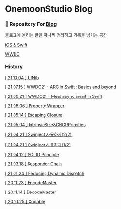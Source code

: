 # OnemoonStudio Blog

### 📝 Repository For [Blog](https://onemoonstudio.tistory.com/)

블로그에 올리는 글을 하나씩 정리하고 기록을 남기는 공간

[iOS & Swift](./iOS&Swift)

[WWDC](./WWDC)

### History

[[ 21.10.04 ] UINib ](https://onemoonstudio.tistory.com/20)

[[ 21.07.15 ] WWDC21 - ARC in Swift : Basics and beyond ](https://onemoonstudio.tistory.com/17)

[[ 21.06.21 ] WWDC21 - Meet async await in Swift](https://onemoonstudio.tistory.com/16)

[[ 21.06.06 ] Property Wrapper](https://onemoonstudio.tistory.com/15)

[[ 21.05.14 ] Escaping Closure](https://onemoonstudio.tistory.com/13)

[[ 21.05.04 ] IntrinsicSize&CHCRPriorities](https://onemoonstudio.tistory.com/12)

[[ 21.04.21 ] Swinject 사용하기(2/2)](https://onemoonstudio.tistory.com/11)

[[ 21.04.21 ] Swinject 사용하기(1/2)](https://onemoonstudio.tistory.com/10)

[[ 21.04.12 ] SOLID Principle](https://onemoonstudio.tistory.com/9)

[[ 21.03.18 ] Responder Chain](https://onemoonstudio.tistory.com/8)

[[ 21.01.24 ] Reducing Dynamic Dispatch](https://onemoonstudio.tistory.com/7)

[[ 20.11.23 ] EncodeMaster](https://onemoonstudio.tistory.com/5)

[[ 20.11.14 ] DecodeMaster](https://onemoonstudio.tistory.com/4)

[[ 20.10.25 ] Codable](https://onemoonstudio.tistory.com/3)
